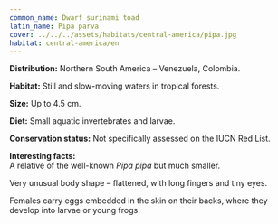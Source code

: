 ```yaml
---
common_name: Dwarf surinami toad
latin_name: Pipa parva
cover: ../../../assets/habitats/central-america/pipa.jpg
habitat: central-america/en
---
```

**Distribution:** Northern South America – Venezuela, Colombia.  

**Habitat:** Still and slow-moving waters in tropical forests.  

**Size:** Up to 4.5 cm.  

**Diet:** Small aquatic invertebrates and larvae.  

**Conservation status:** Not specifically assessed on the IUCN Red List.  

**Interesting facts:**  
A relative of the well-known *Pipa pipa* but much smaller.  

Very unusual body shape – flattened, with long fingers and tiny eyes.  

Females carry eggs embedded in the skin on their backs, where they develop into larvae or young frogs.
